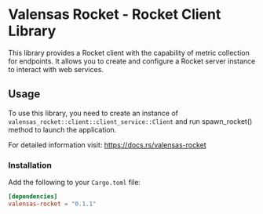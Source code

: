 # Valensas Rocket - Rocket Client Library

This library provides a Rocket client with the capability of metric collection for endpoints. It allows you to create and configure a Rocket server instance to interact with web services.

## Usage

To use this library, you need to create an instance of `valensas_rocket::client::client_service::Client` and run spawn_rocket() method to launch the application.

For detailed information visit: https://docs.rs/valensas-rocket 

### Installation

Add the following to your `Cargo.toml` file:

```toml
[dependencies]
valensas-rocket = "0.1.1"
